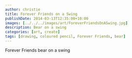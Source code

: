 ```yaml
---
author: christie
title: Forever Friends on a Swing
publishDate: 2014-03-13T12:35:00+10:00
images: [../../../images/art/ForeverFriendsOnASwing.jpg]
description: Bear on a swing
categories: [art, create]
tags: [drawing, coloured pencil, Forever Friends, bear]
---
```


Forever Friends bear on a swing
